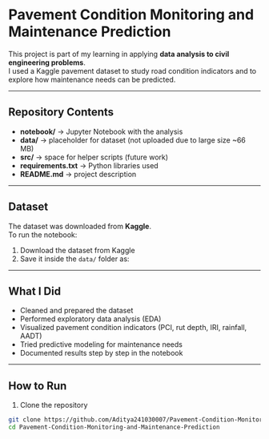 # Pavement Condition Monitoring and Maintenance Prediction  

This project is part of my learning in applying **data analysis to civil engineering problems**.  
I used a Kaggle pavement dataset to study road condition indicators and to explore how maintenance needs can be predicted.  

---

## Repository Contents  
- **notebook/** → Jupyter Notebook with the analysis  
- **data/** → placeholder for dataset (not uploaded due to large size ~66 MB)  
- **src/** → space for helper scripts (future work)  
- **requirements.txt** → Python libraries used  
- **README.md** → project description  

---

## Dataset  
The dataset was downloaded from **Kaggle**.  
To run the notebook:  
1. Download the dataset from Kaggle  
2. Save it inside the `data/` folder as:  

---

## What I Did  
- Cleaned and prepared the dataset  
- Performed exploratory data analysis (EDA)  
- Visualized pavement condition indicators (PCI, rut depth, IRI, rainfall, AADT)  
- Tried predictive modeling for maintenance needs  
- Documented results step by step in the notebook  

---

## How to Run  
1. Clone the repository  
```bash
git clone https://github.com/Aditya241030007/Pavement-Condition-Monitoring-and-Maintenance-Prediction.git
cd Pavement-Condition-Monitoring-and-Maintenance-Prediction

